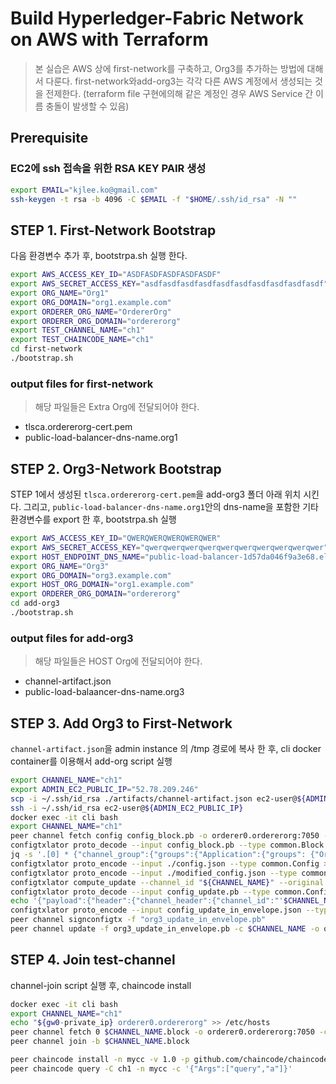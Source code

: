 # Build Hyperledger-Fabric Network on AWS with Terraform

> 본 실습은 AWS 상에 first-network를 구축하고, Org3를 추가하는 방법에 대해서 다룬다.
> first-network와add-org3는 각각 다른 AWS 계정에서 생성되는 것을 전제한다. (terraform file 구현에의해 같은 계정인 경우 AWS Service 간 이름 충돌이 발생할 수 있음)  

## Prerequisite

### EC2에 ssh 접속을 위한 RSA KEY PAIR 생성

```bash
export EMAIL="kjlee.ko@gmail.com"
ssh-keygen -t rsa -b 4096 -C $EMAIL -f "$HOME/.ssh/id_rsa" -N ""
```

## STEP 1. First-Network Bootstrap

다음 환경변수 추가 후, bootstrpa.sh 실행 한다.

```bash
export AWS_ACCESS_KEY_ID="ASDFASDFASDFASDFASDF"
export AWS_SECRET_ACCESS_KEY="asdfasdfasdfasdfasdfasdfasdfasdfasdfasdf"
export ORG_NAME="Org1"
export ORG_DOMAIN="org1.example.com"
export ORDERER_ORG_NAME="OrdererOrg"
export ORDERER_ORG_DOMAIN="ordererorg"
export TEST_CHANNEL_NAME="ch1"
export TEST_CHAINCODE_NAME="ch1"
cd first-network
./bootstrap.sh
```

### output files for first-network

> 해당 파일들은 Extra Org에 전달되어야 한다.

* tlsca.ordererorg-cert.pem
* public-load-balancer-dns-name.org1

## STEP 2. Org3-Network Bootstrap

STEP 1에서 생성된 `tlsca.ordererorg-cert.pem`을 add-org3 폴더 아래 위치 시킨다.
그리고, `public-load-balancer-dns-name.org1`안의 dns-name을 포함한 기타 환경변수를 export 한 후, bootstrpa.sh 실행

```bash
export AWS_ACCESS_KEY_ID="QWERQWERQWERQWERQWER"
export AWS_SECRET_ACCESS_KEY="qwerqwerqwerqwerqwerqwerqwerqwerqwerqwer"
export HOST_ENDPOINT_DNS_NAME="public-load-balancer-1d57da046f9a3e68.elb.ap-northeast-2.amazonaws.com"
export ORG_NAME="Org3"
export ORG_DOMAIN="org3.example.com"
export HOST_ORG_DOMAIN="org1.example.com"
export ORDERER_ORG_DOMAIN="ordererorg"
cd add-org3
./bootstrap.sh
```

### output files for add-org3

> 해당 파일들은 HOST Org에 전달되어야 한다.

* channel-artifact.json
* public-load-balaancer-dns-name.org3

## STEP 3. Add Org3 to First-Network

`channel-artifact.json`을 admin instance 의 /tmp 경로에 복사 한 후, cli docker container를 이용해서 add-org script 실행

```bash
export CHANNEL_NAME="ch1"
export ADMIN_EC2_PUBLIC_IP="52.78.209.246"
scp -i ~/.ssh/id_rsa ./artifacts/channel-artifact.json ec2-user@${ADMIN_EC2_PUBLIC_IP}:/tmp
ssh -i ~/.ssh/id_rsa ec2-user@${ADMIN_EC2_PUBLIC_IP}
docker exec -it cli bash
export CHANNEL_NAME="ch1"
peer channel fetch config config_block.pb -o orderer0.ordererorg:7050 -c $CHANNEL_NAME --tls --cafile $ORDERER_ORG_TLSCACERTS
configtxlator proto_decode --input config_block.pb --type common.Block | jq .data.data[0].payload.data.config > config.json
jq -s '.[0] * {"channel_group":{"groups":{"Application":{"groups": {"Org3MSP":.[1]}}}}}' ./config.json ./channel-artifact.json > ./modified_config.json
configtxlator proto_encode --input ./config.json --type common.Config >original_config.pb
configtxlator proto_encode --input ./modified_config.json --type common.Config >modified_config.pb
configtxlator compute_update --channel_id "${CHANNEL_NAME}" --original original_config.pb --updated modified_config.pb >config_update.pb
configtxlator proto_decode --input config_update.pb --type common.ConfigUpdate >config_update.json
echo '{"payload":{"header":{"channel_header":{"channel_id":"'$CHANNEL_NAME'", "type":2}},"data":{"config_update":'$(cat config_update.json)'}}}' | jq . >config_update_in_envelope.json
configtxlator proto_encode --input config_update_in_envelope.json --type common.Envelope >org3_update_in_envelope.pb
peer channel signconfigtx -f "org3_update_in_envelope.pb"
peer channel update -f org3_update_in_envelope.pb -c $CHANNEL_NAME -o orderer0.ordererorg:7050 --tls --cafile $ORDERER_ORG_TLSCACERTS
```

## STEP 4. Join test-channel

channel-join script 실행 후, chaincode install

```bash
docker exec -it cli bash
export CHANNEL_NAME="ch1"
echo "${gw0-private_ip} orderer0.ordererorg" >> /etc/hosts
peer channel fetch 0 $CHANNEL_NAME.block -o orderer0.ordererorg:7050 -c $CHANNEL_NAME --tls --cafile $ORDERER_ORG_TLSCACERTS
peer channel join -b $CHANNEL_NAME.block
```

```bash
peer chaincode install -n mycc -v 1.0 -p github.com/chaincode/chaincode_example02/go/
peer chaincode query -C ch1 -n mycc -c '{"Args":["query","a"]}'
```
